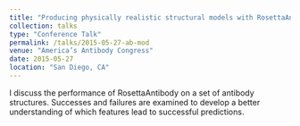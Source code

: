 ```yaml
---
title: "Producing physically realistic structural models with RosettaAntibody"
collection: talks
type: "Conference Talk"
permalink: /talks/2015-05-27-ab-mod
venue: "America’s Antibody Congress"
date: 2015-05-27
location: "San Diego, CA"
---
```


I discuss the performance of RosettaAntibody on a set of antibody structures. Successes and failures are examined to develop a better understanding of which features lead to successful predictions.